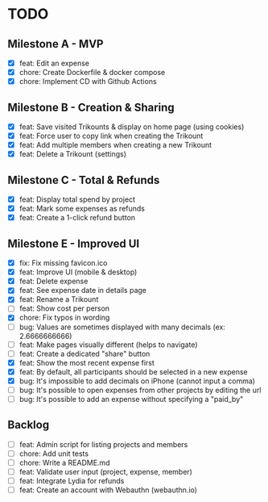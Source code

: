 # TODO

## Milestone A - MVP

- [x] feat: Edit an expense
- [x] chore: Create Dockerfile & docker compose
- [x] chore: Implement CD with Github Actions

## Milestone B - Creation & Sharing

- [x] feat: Save visited Trikounts & display on home page (using cookies)
- [x] feat: Force user to copy link when creating the Trikount
- [x] feat: Add multiple members when creating a new Trikount
- [x] feat: Delete a Trikount (settings)

## Milestone C - Total & Refunds

- [x] feat: Display total spend by project
- [x] feat: Mark some expenses as refunds
- [x] feat: Create a 1-click refund button

## Milestone E - Improved UI

- [x] fix: Fix missing favicon.ico
- [x] feat: Improve UI (mobile & desktop)
- [x] feat: Delete expense
- [x] feat: See expense date in details page
- [x] feat: Rename a Trikount
- [ ] feat: Show cost per person
- [x] chore: Fix typos in wording
- [ ] bug: Values are sometimes displayed with many decimals (ex: 2.6666666666)
- [ ] feat: Make pages visually different (helps to navigate)
- [ ] feat: Create a dedicated "share" button
- [x] feat: Show the most recent expense first
- [x] feat: By default, all participants should be selected in a new expense
- [x] bug: It's impossible to add decimals on iPhone (cannot input a comma)
- [ ] bug: It's possible to open expenses from other projects by editing the url
- [ ] bug: It's possible to add an expense without specifying a "paid_by"

## Backlog

- [ ] feat: Admin script for listing projects and members
- [ ] chore: Add unit tests
- [ ] chore: Write a README.md
- [ ] feat: Validate user input (project, expense, member)
- [ ] feat: Integrate Lydia for refunds
- [ ] feat: Create an account with Webauthn (webauthn.io)